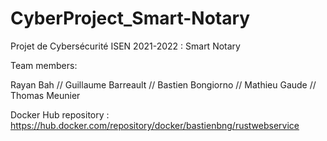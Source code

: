 # CyberProject_Smart-Notary
Projet de Cybersécurité ISEN 2021-2022 : Smart Notary

Team members:

Rayan Bah //
Guillaume Barreault //
Bastien Bongiorno //
Mathieu Gaude //
Thomas Meunier 

Docker Hub repository :
https://hub.docker.com/repository/docker/bastienbng/rustwebservice
